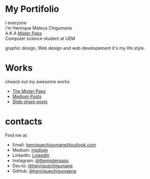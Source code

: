 # My Portifolio
I everyone <br> i'm Henrique Mateus Chigumane <br>
 A.K.A [Mister Paps](https://www.instagram.com/themisterpaps)<br> 
 Computer science student at UEM

 graphic design, Web design and web developement it's my life style.

 # Works
 cheack out my awesome works
  - [The Mister Paps](https://www.instagram.com/themisterpaps) 
  - [Medium Posts](http://#.com/)
  - [Slide share posts](http://slideshare.com/)
  # contacts
  Find me at:  
- Email: henriquechigumane@outlook.com  
- Medium: [medium]()
- LinkedIn: [LinkedIn]()
- Instagram: [@themisterpaps](https://www.instagram.com/themisterpaps)
- Dev.to: [@henriquechigumane]()
- GitHub: [@henriquechigumaene](https://github.com/HenriqueChigumane/)

